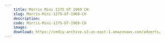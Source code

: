 ```yaml
---
    title: Morris Mini 1275 GT 1969 CH
    slug: Morris-Mini-1275-GT-1969-CH
    description:
    code: Morris-Mini-1275-GT-1969-CH
    image:
    download: https://cmdiy-archive.s3.us-east-1.amazonaws.com/adverts/documents/Morris+Mini+1275+GT+1969+CH.pdf
---
```

<!-- Content of the page -->

##
        